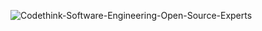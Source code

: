 <!--
**VuslatSena/VuslatSena** is a ✨ _special_ ✨ repository because its `README.md` (this file) appears on your GitHub profile.

Here are some ideas to get you started:

- 🌱 I’m currently learning reactjs
- 👯 I’m looking to collaborate on ...
- 🤔 I’m looking for help with ...
- 💬 Ask me about ...
- 📫 How to reach me: ...
- 😄 Pronouns: ...
- ⚡ Fun fact: ...
-->



![Codethink-Software-Engineering-Open-Source-Experts](![image](https://user-images.githubusercontent.com/47564075/151814500-f716191e-36e2-425e-89d1-769cc2f68cd9.png))









